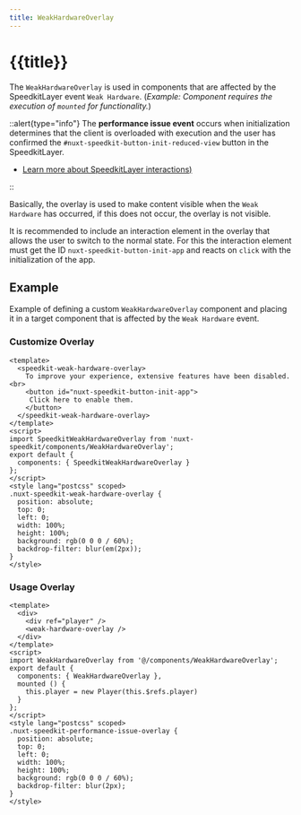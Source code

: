 ```yaml
---
title: WeakHardwareOverlay
---
```


# {{title}}

The `WeakHardwareOverlay` is used in components that are affected by the SpeedkitLayer event `Weak Hardware`. (*Example: Component requires the execution of `mounted` for functionality.*)

::alert{type="info"}
The **performance issue event** occurs when initialization determines that the client is overloaded with execution and the user has confirmed the `#nuxt-speedkit-button-init-reduced-view` button in the SpeedkitLayer.

- [Learn more about SpeedkitLayer interactions)](/v3/components/speedkit-layer#buttons)

::

Basically, the overlay is used to make content visible when the `Weak Hardware` has occurred, if this does not occur, the overlay is not visible.

It is recommended to include an interaction element in the overlay that allows the user to switch to the normal state. For this the interaction element must get the ID `nuxt-speedkit-button-init-app` and reacts on `click` with the initialization of the app.

## Example

Example of defining a custom `WeakHardwareOverlay` component and placing it in a target component that is affected by the `Weak Hardware` event.

### Customize Overlay

````vue[@/components/WeakHardwareOverlay.vue]
<template>
  <speedkit-weak-hardware-overlay>
    To improve your experience, extensive features have been disabled.<br>
    <button id="nuxt-speedkit-button-init-app">
     Click here to enable them.
    </button>
  </speedkit-weak-hardware-overlay>
</template>
<script>
import SpeedkitWeakHardwareOverlay from 'nuxt-speedkit/components/WeakHardwareOverlay';
export default {
  components: { SpeedkitWeakHardwareOverlay }
};
</script>
<style lang="postcss" scoped>
.nuxt-speedkit-weak-hardware-overlay {
  position: absolute;
  top: 0;
  left: 0;
  width: 100%;
  height: 100%;
  background: rgb(0 0 0 / 60%);
  backdrop-filter: blur(em(2px));
}
</style>
````

### Usage Overlay

````vue[@/components/Player.vue]
<template>
  <div>
    <div ref="player" />
    <weak-hardware-overlay />
  </div>
</template>
<script>
import WeakHardwareOverlay from '@/components/WeakHardwareOverlay';
export default {
  components: { WeakHardwareOverlay },
  mounted () {
    this.player = new Player(this.$refs.player)
  }
};
</script>
<style lang="postcss" scoped>
.nuxt-speedkit-performance-issue-overlay {
  position: absolute;
  top: 0;
  left: 0;
  width: 100%;
  height: 100%;
  background: rgb(0 0 0 / 60%);
  backdrop-filter: blur(2px);
}
</style>
````
